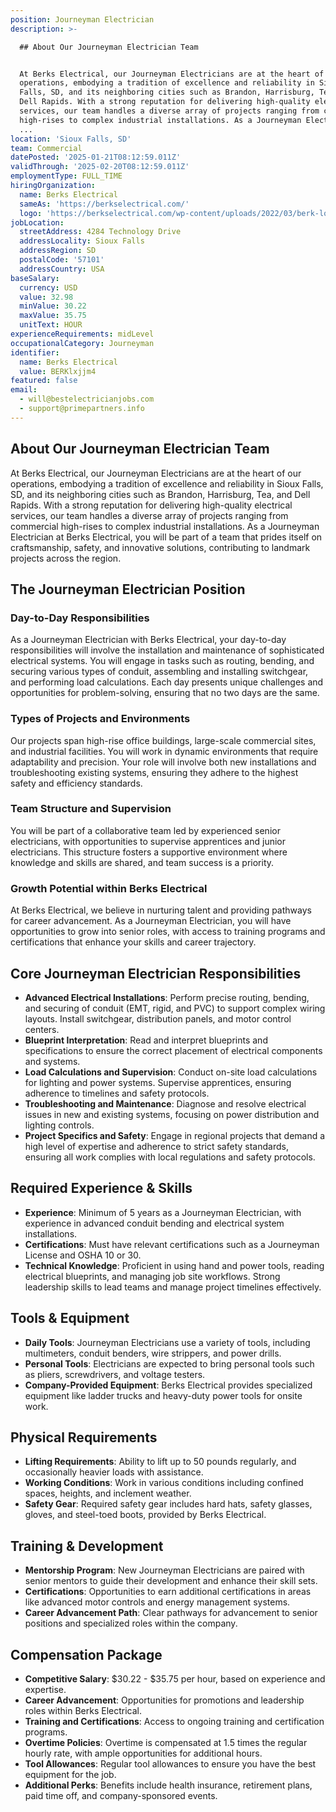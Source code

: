 ```yaml
---
position: Journeyman Electrician
description: >-

  ## About Our Journeyman Electrician Team


  At Berks Electrical, our Journeyman Electricians are at the heart of our
  operations, embodying a tradition of excellence and reliability in Sioux
  Falls, SD, and its neighboring cities such as Brandon, Harrisburg, Tea, and
  Dell Rapids. With a strong reputation for delivering high-quality electrical
  services, our team handles a diverse array of projects ranging from commercial
  high-rises to complex industrial installations. As a Journeyman Electrician at
  ...
location: 'Sioux Falls, SD'
team: Commercial
datePosted: '2025-01-21T08:12:59.011Z'
validThrough: '2025-02-20T08:12:59.011Z'
employmentType: FULL_TIME
hiringOrganization:
  name: Berks Electrical
  sameAs: 'https://berkselectrical.com/'
  logo: 'https://berkselectrical.com/wp-content/uploads/2022/03/berk-logo.jpg'
jobLocation:
  streetAddress: 4284 Technology Drive
  addressLocality: Sioux Falls
  addressRegion: SD
  postalCode: '57101'
  addressCountry: USA
baseSalary:
  currency: USD
  value: 32.98
  minValue: 30.22
  maxValue: 35.75
  unitText: HOUR
experienceRequirements: midLevel
occupationalCategory: Journeyman
identifier:
  name: Berks Electrical
  value: BERKlxjjm4
featured: false
email:
  - will@bestelectricianjobs.com
  - support@primepartners.info
---
```





## About Our Journeyman Electrician Team

At Berks Electrical, our Journeyman Electricians are at the heart of our operations, embodying a tradition of excellence and reliability in Sioux Falls, SD, and its neighboring cities such as Brandon, Harrisburg, Tea, and Dell Rapids. With a strong reputation for delivering high-quality electrical services, our team handles a diverse array of projects ranging from commercial high-rises to complex industrial installations. As a Journeyman Electrician at Berks Electrical, you will be part of a team that prides itself on craftsmanship, safety, and innovative solutions, contributing to landmark projects across the region.

## The Journeyman Electrician Position

### Day-to-Day Responsibilities

As a Journeyman Electrician with Berks Electrical, your day-to-day responsibilities will involve the installation and maintenance of sophisticated electrical systems. You will engage in tasks such as routing, bending, and securing various types of conduit, assembling and installing switchgear, and performing load calculations. Each day presents unique challenges and opportunities for problem-solving, ensuring that no two days are the same.

### Types of Projects and Environments

Our projects span high-rise office buildings, large-scale commercial sites, and industrial facilities. You will work in dynamic environments that require adaptability and precision. Your role will involve both new installations and troubleshooting existing systems, ensuring they adhere to the highest safety and efficiency standards.

### Team Structure and Supervision

You will be part of a collaborative team led by experienced senior electricians, with opportunities to supervise apprentices and junior electricians. This structure fosters a supportive environment where knowledge and skills are shared, and team success is a priority.

### Growth Potential within Berks Electrical

At Berks Electrical, we believe in nurturing talent and providing pathways for career advancement. As a Journeyman Electrician, you will have opportunities to grow into senior roles, with access to training programs and certifications that enhance your skills and career trajectory.

## Core Journeyman Electrician Responsibilities

- **Advanced Electrical Installations**: Perform precise routing, bending, and securing of conduit (EMT, rigid, and PVC) to support complex wiring layouts. Install switchgear, distribution panels, and motor control centers.
- **Blueprint Interpretation**: Read and interpret blueprints and specifications to ensure the correct placement of electrical components and systems.
- **Load Calculations and Supervision**: Conduct on-site load calculations for lighting and power systems. Supervise apprentices, ensuring adherence to timelines and safety protocols.
- **Troubleshooting and Maintenance**: Diagnose and resolve electrical issues in new and existing systems, focusing on power distribution and lighting controls.
- **Project Specifics and Safety**: Engage in regional projects that demand a high level of expertise and adherence to strict safety standards, ensuring all work complies with local regulations and safety protocols.

## Required Experience & Skills

- **Experience**: Minimum of 5 years as a Journeyman Electrician, with experience in advanced conduit bending and electrical system installations.
- **Certifications**: Must have relevant certifications such as a Journeyman License and OSHA 10 or 30.
- **Technical Knowledge**: Proficient in using hand and power tools, reading electrical blueprints, and managing job site workflows. Strong leadership skills to lead teams and manage project timelines effectively.

## Tools & Equipment

- **Daily Tools**: Journeyman Electricians use a variety of tools, including multimeters, conduit benders, wire strippers, and power drills.
- **Personal Tools**: Electricians are expected to bring personal tools such as pliers, screwdrivers, and voltage testers.
- **Company-Provided Equipment**: Berks Electrical provides specialized equipment like ladder trucks and heavy-duty power tools for onsite work.

## Physical Requirements

- **Lifting Requirements**: Ability to lift up to 50 pounds regularly, and occasionally heavier loads with assistance.
- **Working Conditions**: Work in various conditions including confined spaces, heights, and inclement weather.
- **Safety Gear**: Required safety gear includes hard hats, safety glasses, gloves, and steel-toed boots, provided by Berks Electrical.

## Training & Development

- **Mentorship Program**: New Journeyman Electricians are paired with senior mentors to guide their development and enhance their skill sets.
- **Certifications**: Opportunities to earn additional certifications in areas like advanced motor controls and energy management systems.
- **Career Advancement Path**: Clear pathways for advancement to senior positions and specialized roles within the company.

## Compensation Package

- **Competitive Salary**: $30.22 - $35.75 per hour, based on experience and expertise.
- **Career Advancement**: Opportunities for promotions and leadership roles within Berks Electrical.
- **Training and Certifications**: Access to ongoing training and certification programs.
- **Overtime Policies**: Overtime is compensated at 1.5 times the regular hourly rate, with ample opportunities for additional hours.
- **Tool Allowances**: Regular tool allowances to ensure you have the best equipment for the job.
- **Additional Perks**: Benefits include health insurance, retirement plans, paid time off, and company-sponsored events.